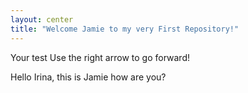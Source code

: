 ```yaml
---
layout: center
title: "Welcome Jamie to my very First Repository!"
---
```

Your test
Use the right arrow to go forward!

Hello Irina, this is Jamie how are you?
